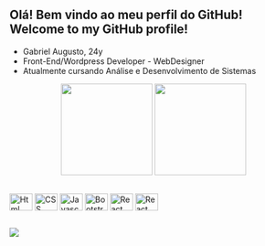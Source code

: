 <h2>Olá! Bem vindo ao meu perfil do GitHub! <br>
Welcome to my GitHub profile!
</h2>

- Gabriel Augusto, 24y
- Front-End/Wordpress Developer - WebDesigner
- Atualmente cursando Análise e Desenvolvimento de Sistemas

<div align="center">
  
<img height="160em" src="https://github-readme-stats.vercel.app/api?username=GabrielAugustoGSouza&theme=tokyonight">
<img height="160em" src="https://github-readme-stats.vercel.app/api/top-langs/?username=GabrielAugustoGSouza&theme=tokyonight">
  
</div>

##

<div style="display: inline-block">
  
  <img align="center" alt="Html" height="30" width="40" src="https://cdn.jsdelivr.net/gh/devicons/devicon/icons/html5/html5-original.svg" />
  <img align="center" alt="CSS" height="30" width="40" src="https://cdn.jsdelivr.net/gh/devicons/devicon/icons/css3/css3-original.svg" />
  <img align="center" alt="Javascript" height="30" width="40" src="https://cdn.jsdelivr.net/gh/devicons/devicon/icons/javascript/javascript-original.svg" />
  <img align="center" alt="Bootstrap" height="30" width="40" src="https://cdn.jsdelivr.net/gh/devicons/devicon/icons/bootstrap/bootstrap-original.svg" />
  <img align="center" alt="React" height="30" width="40" src="https://cdn.jsdelivr.net/gh/devicons/devicon/icons/react/react-original.svg" />
  <img align="center" alt="React" height="30" width="40" src="https://cdn.jsdelivr.net/gh/devicons/devicon/icons/php/php-original.svg">

          
</div>

##

<div>
  
  <a href="https://www.linkedin.com/in/gabrielaugustogsouza/" target="_blank"> <img src="https://img.shields.io/badge/LinkedIn-0077B5?style=for-the-badge&logo=linkedin&logoColor=white" target="_blank"> </a>
  
</div>


<!---
GabrielAugustoGSouza/GabrielAugustoGSouza is a ✨ special ✨ repository because its `README.md` (this file) appears on your GitHub profile.
You can click the Preview link to take a look at your changes.
--->
